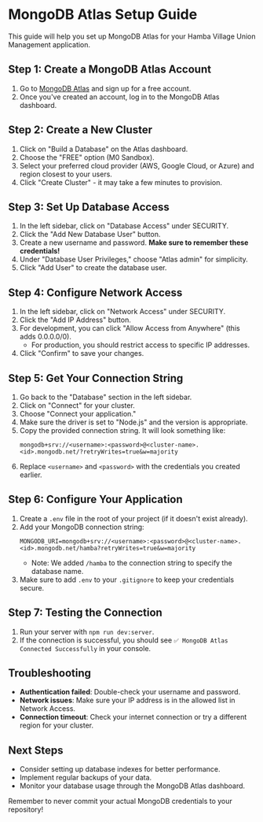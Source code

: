 # MongoDB Atlas Setup Guide

This guide will help you set up MongoDB Atlas for your Hamba Village Union Management application.

## Step 1: Create a MongoDB Atlas Account

1. Go to [MongoDB Atlas](https://www.mongodb.com/cloud/atlas/register) and sign up for a free account.
2. Once you've created an account, log in to the MongoDB Atlas dashboard.

## Step 2: Create a New Cluster

1. Click on "Build a Database" on the Atlas dashboard.
2. Choose the "FREE" option (M0 Sandbox).
3. Select your preferred cloud provider (AWS, Google Cloud, or Azure) and region closest to your users.
4. Click "Create Cluster" - it may take a few minutes to provision.

## Step 3: Set Up Database Access

1. In the left sidebar, click on "Database Access" under SECURITY.
2. Click the "Add New Database User" button.
3. Create a new username and password. **Make sure to remember these credentials!**
4. Under "Database User Privileges," choose "Atlas admin" for simplicity.
5. Click "Add User" to create the database user.

## Step 4: Configure Network Access

1. In the left sidebar, click on "Network Access" under SECURITY.
2. Click the "Add IP Address" button.
3. For development, you can click "Allow Access from Anywhere" (this adds 0.0.0.0/0).
   - For production, you should restrict access to specific IP addresses.
4. Click "Confirm" to save your changes.

## Step 5: Get Your Connection String

1. Go back to the "Database" section in the left sidebar.
2. Click on "Connect" for your cluster.
3. Choose "Connect your application."
4. Make sure the driver is set to "Node.js" and the version is appropriate.
5. Copy the provided connection string. It will look something like:
   ```
   mongodb+srv://<username>:<password>@<cluster-name>.<id>.mongodb.net/?retryWrites=true&w=majority
   ```
6. Replace `<username>` and `<password>` with the credentials you created earlier.

## Step 6: Configure Your Application

1. Create a `.env` file in the root of your project (if it doesn't exist already).
2. Add your MongoDB connection string:
   ```
   MONGODB_URI=mongodb+srv://<username>:<password>@<cluster-name>.<id>.mongodb.net/hamba?retryWrites=true&w=majority
   ```
   - Note: We added `/hamba` to the connection string to specify the database name.
3. Make sure to add `.env` to your `.gitignore` to keep your credentials secure.

## Step 7: Testing the Connection

1. Run your server with `npm run dev:server`.
2. If the connection is successful, you should see `✅ MongoDB Atlas Connected Successfully` in your console.

## Troubleshooting

- **Authentication failed**: Double-check your username and password.
- **Network issues**: Make sure your IP address is in the allowed list in Network Access.
- **Connection timeout**: Check your internet connection or try a different region for your cluster.

## Next Steps

- Consider setting up database indexes for better performance.
- Implement regular backups of your data.
- Monitor your database usage through the MongoDB Atlas dashboard.

Remember to never commit your actual MongoDB credentials to your repository! 